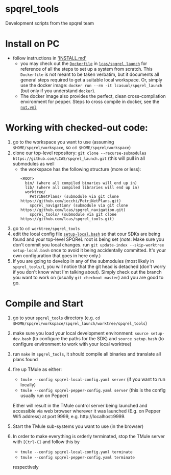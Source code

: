 # spqrel_tools
Development scripts from the spqrel team

# Install on PC

* follow instructions in ['INSTALL.md'](./INSTALL.md)
    * you may check out the [`Dockerfile`](https://github.com/LCAS/spqrel_launch/blob/master/Dockerfile) in [`lcas/spqrel_launch`](https://github.com/LCAS/spqrel_launch) for reference of all the steps to set up a system from scratch. This `Dockerfile` is not meant to be taken verbatim, but it documents all general steps required to get a suitable local workspace. Or, simply use the docker image: `docker run --rm -it lcasuol/spqrel_launch` (but only if you understand `docker`).
    * The docker image also provides the perfect, clean cross-compilation environment for pepper. Steps to cross compile in docker, see the [`nut.yml`](https://github.com/LCAS/spqrel_launch/blob/master/nut.yml)

# Working with checked-out code:

1. go to the workspace you want to use (assuming `$HOME/spqrel/workspace`, so `cd $HOME/spqrel/workspace`)
1. clone our top-level repository: `git clone --recurse-submodules https://github.com/LCAS/spqrel_launch.git` (this will pull in all submodules as well
    * the workspace has the following structure (more or less):
        ```
        <ROOT>
          bin/ (where all compiled binaries will end up in)
          lib/ (where all compiled libraries will end up in)
          worktree/
            PetriNetPlans/ (submodule via git clone https://github.com/iocchi/PetriNetPlans.git)
            spqrel_navigation/ (submodule via git clone https://github.com/lcas/spqrel_navigation.git)
            spqrel_tools/ (submodule via git clone https://github.com/lcas/spqrel_tools.git)
        ```
1. go to `cd worktree/spqrel_tools`
1. edit the local config file [`setup-local.bash`](./setup-local.bash) so that cour SDKs are being found and your top-level SPQReL root is being set (_note_: Make sure you don't commit you local changes. run `git update-index --skip-worktree setup-local.bash` once to avoid it being accidentally committed. It's your own configuration that goes in here only.)
1. If you are going to develop in any of the submodules (most likely in `spqrel_tools/`), you will notice that the git head is detached (don't worry if you don't know what I'm talking about). Simply check out the branch you want to work on (usually `git checkout master`) and you are good to go.

# Compile and Start

1. go to your `spqrel_tools` directory (e.g. `cd $HOME/spqrel/workspace/spqrel_launch/worktree/spqrel_tools`)
1. make sure you load your local development environment: `source setup-dev.bash` (to configure the paths for the SDK) and `source setup.bash` (to configure environment to work with your local worktree) 
1. run `make` in `spqrel_tools`, it should compile all binaries and translate all plans found
1. fire up TMule as either:
    * `tmule --config spqrel-local-config.yaml server` (if you want to run locally)
    * `tmule --config spqrel-pepper-config.yaml server` (this is the config usually run on Pepper)

    Either will result in the TMule control server being launched and accessible via web browser wherever it was launched (E.g. on Pepper Wifi address) at port 9999, e.g. http://localhost:9999.
1. Start the TMule sub-systems you want to use (in the browser)
1. In order to make everything is orderly terminated, stop the TMule server with `[Ctrl-C]` and follow this by 
    * `tmule --config spqrel-local-config.yaml terminate` 
    * `tmule --config spqrel-pepper-config.yaml terminate` 

    respectively


